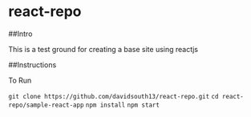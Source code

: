 # react-repo

##Intro

This is a test ground for creating a base site using reactjs

##Instructions

To Run

`git clone https://github.com/davidsouth13/react-repo.git`
`cd react-repo/sample-react-app`
`npm install`
`npm start`
